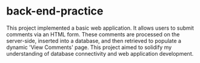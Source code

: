# back-end-practice
This project implemented a basic web application. It allows users to submit comments via an HTML form. These comments are processed on the server-side, inserted into a database, and then retrieved to populate a dynamic 'View Comments' page. This project aimed to solidify my understanding of database connectivity and web application development.
